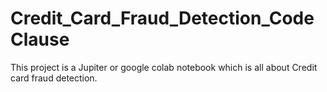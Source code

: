 # Credit_Card_Fraud_Detection_CodeClause
This project is a Jupiter or google colab notebook which is all about Credit card fraud detection.
